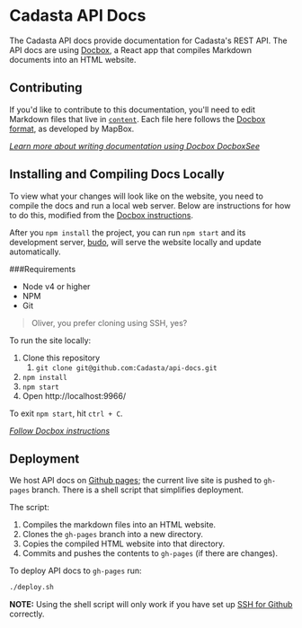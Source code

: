 # Cadasta API Docs

The Cadasta API docs provide documentation for Cadasta's REST API. The API docs are using [Docbox](https://github.com/mapbox/docbox), a React app that compiles Markdown documents into an HTML website. 

## Contributing

If you'd like to contribute to this documentation, you'll need to edit Markdown files that live in [`content`](https://github.com/Cadasta/api-docs/tree/master/content). Each file here follows the [Docbox format](https://github.com/mapbox/docbox/blob/master/content/example.md), as developed by MapBox. 

_[Learn more about writing documentation using Docbox DocboxSee](https://github.com/mapbox/docbox#writing-documentation)_


## Installing and Compiling Docs Locally

To view what your changes will look like on the website, you need to compile the docs and run a local web server. Below are instructions for how to do this, modified from the [Docbox instructions](https://github.com/mapbox/docbox#development). 

After you `npm install` the project, you can run `npm start` and its development server, [budo](https://github.com/mattdesl/budo), will serve the website locally and update automatically.

###Requirements

* Node v4 or higher
* NPM
* Git

> Oliver, you prefer cloning using SSH, yes?

To run the site locally:

1. Clone this repository
	1. `git clone git@github.com:Cadasta/api-docs.git`
2. `npm install`
3. `npm start`
4. Open http://localhost:9966/

To exit `npm start`, hit `ctrl + C`. 

_[Follow Docbox instructions](https://github.com/mapbox/docbox#development)_


## Deployment

We host API docs on [Github pages](https://pages.github.com/); the current live site is pushed to `gh-pages` branch. There is a shell script that simplifies deployment. 

The script:

1. Compiles the markdown files into an HTML website.
2. Clones the `gh-pages` branch into a new directory.
3. Copies the compiled HTML website into that directory.
4. Commits and pushes the contents to `gh-pages` (if there are changes).

To deploy API docs to `gh-pages` run:

```bash
./deploy.sh
```

**NOTE:** Using the shell script will only work if you have set up [SSH for Github](https://help.github.com/articles/which-remote-url-should-i-use/#cloning-with-ssh-urls) correctly. 
